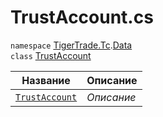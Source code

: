 
# TrustAccount.cs
`namespace` [TigerTrade.Tc](../../../TigerTrade.Tc.md).[Data](../../../TigerTrade.Tc/Data.md)  
    `class` [TrustAccount](../TrustAccount.cs.md)

| Название | Описание |
| --- | --- |
| [`TrustAccount`](./Методы/TrustAccount.md) | *Описание* |
